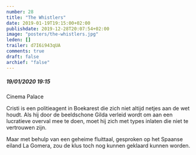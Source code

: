 ```yaml
---
number: 28
title: "The Whistlers"
date: 2019-01-19T19:15:00+02:00
publishdate: 2019-12-28T20:07:54+02:00
image: "posters/the-whistlers.jpg"
leden: []
trailer: d7I6i943qUA
comments: true
draft: false
archief: "false"
---
```


##### 19/01/2020 19:15

Cinema Palace

Cristi is een politieagent in Boekarest die zich niet altijd netjes aan de wet
houdt. Als hij door de beeldschone Gilda verleid wordt om aan een lucratieve
overval mee te doen, moet hij zich met types inlaten die niet te vertrouwen zijn.
<!--more-->
Maar met behulp van een geheime fluittaal, gesproken op het Spaanse eiland La
Gomera, zou de klus toch nog kunnen geklaard kunnen worden.
